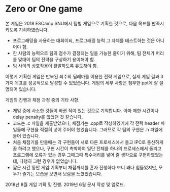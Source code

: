 # Zero or One game

본 게임은 2018 ESCamp SNU에서 팀별 게임으로 기획한 것으로, 다음 목표를 만족시키도록 기획하였습니다.
* 프로그래밍을 사용하는 대회이되, 프로그래밍 능력 그 자체를 테스트하는 것은 아니어야 함.
* 한 사람의 능력으로 팀의 점수가 결정되는 일을 가능한 줄이기 위해, 팀 전체가 머리를 맞대어 팀의 전략을 구상하기 용이해야 함.
* 팀 사이의 상호작용이 활발하도록 유도해야 함.

이렇게 기획한 게임은 반복된 죄수의 딜레마를 이용한 전략 게임으로, 실제 게임 결과 3가지 목표를 성공적으로 달성할 수 있었습니다. 게임의 세부 사항은 첨부한 ppt에 잘 설명되어 있습니다.

게임의 진행과 채점 과정 중의 기타 사항.
* 게임 중에 사소한 것들이 바뀐 적이 있는 것으로 기억합니다. 아마 제한 시간이나 delay penalty를 없앴던 것 같습니다.
* 코드는 .c 파일을 제출받았으나, 채점기는 .cpp로 작성하였기에 각 전략 header 파일들에 구현을 적절히 넣어 주어야 했었습니다. 그러므로 각 팀의 구현은 .h 파일에 들어 있습니다.
* 처음 채점기를 만들때는 각 구현들이 서로 다른 프로세스에서 돌고 IPC로 통신하게끔 하려고 했으나, 구현 시간이 촉박하여 일단 전체를 하나의 프로세스에서 돌리고 프로그램에 오류가 있는 경우 그때그때 특수처리를 넣어 줄 생각으로 구현하였었는데, 다행히 그런 경우가 없었습니다.
* 짧은 시간 동안 게임 기획부터 채점까지를 혼자 진행하다 보니 꽤나 힘들었지만, 모두가 즐기는 모습을 보면서 보람을 느꼈었습니다.

2018년 8월 게임 기획 및 진행.
2019년 6월 문서 작성 및 업로드.
